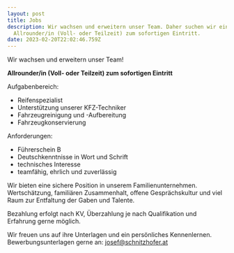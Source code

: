 ```yaml
---
layout: post
title: Jobs
description: Wir wachsen und erweitern unser Team. Daher suchen wir einen/eine
  A﻿llrounder/in (Voll- oder Teilzeit) zum sofortigen Eintritt.
date: 2023-02-20T22:02:46.759Z
---
```

Wir wachsen und erweitern unser Team! 

**A﻿llrounder/in (Voll- oder Teilzeit) zum sofortigen Eintritt**

A﻿ufgabenbereich:

* R﻿eifenspezialist
* U﻿nterstützung unserer KFZ-Techniker
* F﻿ahrzeugreinigung und -Aufbereitung
* F﻿ahrzeugkonservierung

A﻿nforderungen:

* F﻿ührerschein B 
* D﻿eutschkenntnisse in Wort und Schrift
* t﻿echnisches Interesse
* t﻿eamfähig, ehrlich und zuverlässig

W﻿ir bieten eine sichere Position in unserem Familienunternehmen. Wertschätzung, familiären Zusammenhalt, offene Gesprächskultur und viel Raum zur Entfaltung der Gaben und Talente. 

B﻿ezahlung erfolgt nach KV, Überzahlung je nach Qualifikation und Erfahrung gerne möglich. 

W﻿ir freuen uns auf ihre Unterlagen und ein persönliches Kennenlernen. B﻿ewerbungsunterlagen gerne an: josef@schnitzhofer.at